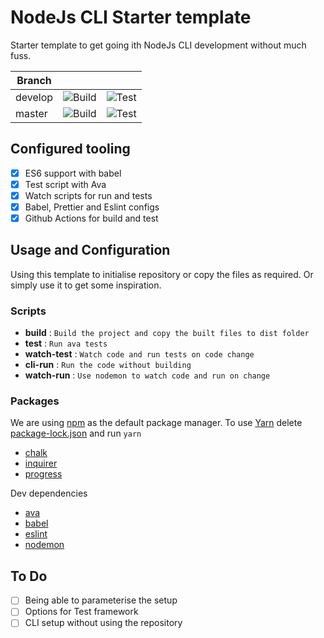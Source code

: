 # NodeJs CLI Starter template

Starter template to get going ith NodeJs CLI development without much fuss.

| Branch  |                                                                                                           |                                                                                                         |
| ------- | --------------------------------------------------------------------------------------------------------- | ------------------------------------------------------------------------------------------------------- |
| develop | ![Build](https://github.com/shubhranshu/nodejs-starter-template/workflows/Build/badge.svg?branch=develop) | ![Test](https://github.com/shubhranshu/nodejs-starter-template/workflows/Test/badge.svg?branch=develop) |
| master  | ![Build](https://github.com/shubhranshu/nodejs-starter-template/workflows/Build/badge.svg?branch=master)  | ![Test](https://github.com/shubhranshu/nodejs-starter-template/workflows/Test/badge.svg?branch=master)  |

## Configured tooling

- [x] ES6 support with babel
- [x] Test script with Ava
- [x] Watch scripts for run and tests
- [x] Babel, Prettier and Eslint configs
- [x] Github Actions for build and test

## Usage and Configuration

Using this template to initialise repository or copy the files as required. Or simply use it to get some inspiration.

### Scripts

- **build** : `Build the project and copy the built files to dist folder`
- **test** : `Run ava tests`
- **watch-test** : `Watch code and run tests on code change`
- **cli-run** : `Run the code without building`
- **watch-run** : `Use nodemon to watch code and run on change`

### Packages

We are using [npm](https://github.com/npm/cli) as the default package manager. To use [Yarn](https://github.com/yarnpkg/yarn) delete [package-lock.json](package-lock.json) and run `yarn`

- [chalk](https://github.com/chalk/chalk)
- [inquirer](https://github.com/SBoudrias/Inquirer.js)
- [progress](https://github.com/visionmedia/node-progress)

Dev dependencies

- [ava](https://github.com/avajs/ava)
- [babel](https://github.com/babel/babel)
- [eslint](https://github.com/eslint/eslint)
- [nodemon](https://github.com/remy/nodemon)

## To Do

- [ ] Being able to parameterise the setup
- [ ] Options for Test framework
- [ ] CLI setup without using the repository
